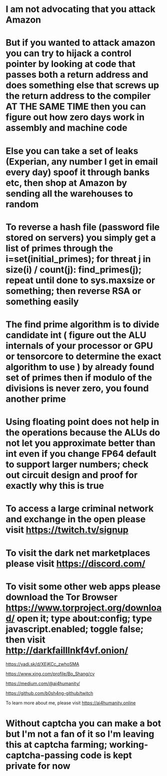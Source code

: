 # I am not advocating that you attack Amazon

# But if you wanted to attack amazon you can try to hijack a control pointer by looking at code that passes both a return address and does something else that screws up the return address to the compiler AT THE SAME TIME then you can figure out how zero days work in assembly and machine code

# Else you can take a set of leaks (Experian, any number I get in email every day) spoof it through banks etc, then shop at Amazon by sending all the warehouses to random

# To reverse a hash file (password file stored on servers) you simply get a list of primes through the i=set(initial_primes); for threat j in size(i) / count(j): find_primes(j); repeat until done to sys.maxsize or something; then reverse RSA or something easily

# The find prime algorithm is to divide candidate int ( figure out the ALU internals of your processor or GPU or tensorcore to determine the exact algorithm to use ) by already found set of primes then if modulo of the divisions is never zero, you found another prime

# Using floating point does not help in the operations because the ALUs do not let you approximate better than int even if you change FP64 default to support larger numbers; check out circuit design and proof for exactly why this is true

# To access a large criminal network and exchange in the open please visit https://twitch.tv/signup

# To visit the dark net marketplaces please visit https://discord.com/

# To visit some other web apps please download the Tor Browser https://www.torproject.org/download/ open it; type about:config; type javascript.enabled; toggle false; then visit http://darkfailllnkf4vf.onion/

https://yadi.sk/d/XEjKCc_zwhoSMA

https://www.xing.com/profile/Bo_Shang/cv

https://medium.com/@ai4humanity/

https://github.com/b0sh4ng-github/twitch

To learn more about me, please visit https://ai4humanity.online

# Without captcha you can make a bot but I'm not a fan of it so I'm leaving this at captcha farming; working-captcha-passing code is kept private for now
